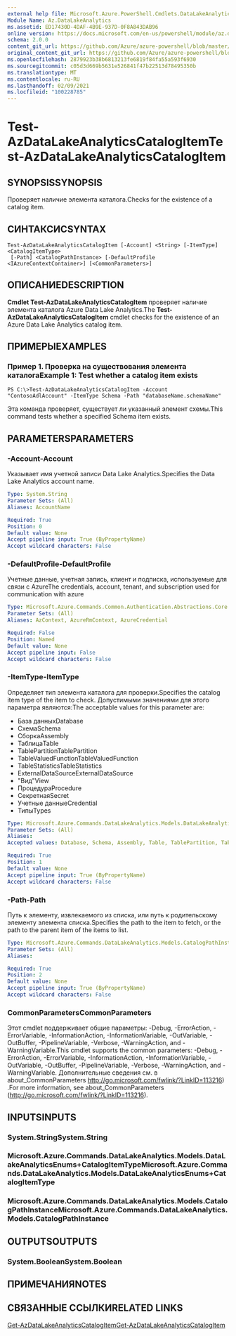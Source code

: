 ```yaml
---
external help file: Microsoft.Azure.PowerShell.Cmdlets.DataLakeAnalytics.dll-Help.xml
Module Name: Az.DataLakeAnalytics
ms.assetid: ED17430D-4DAF-4B9E-937D-0F8A843DAB96
online version: https://docs.microsoft.com/en-us/powershell/module/az.datalakeanalytics/test-azdatalakeanalyticscatalogitem
schema: 2.0.0
content_git_url: https://github.com/Azure/azure-powershell/blob/master/src/DataLakeAnalytics/DataLakeAnalytics/help/Test-AzDataLakeAnalyticsCatalogItem.md
original_content_git_url: https://github.com/Azure/azure-powershell/blob/master/src/DataLakeAnalytics/DataLakeAnalytics/help/Test-AzDataLakeAnalyticsCatalogItem.md
ms.openlocfilehash: 2879923b38b6813213fe6819f84fa55a593f6930
ms.sourcegitcommit: c05d3d669b5631e526841f47b22513d78495350b
ms.translationtype: MT
ms.contentlocale: ru-RU
ms.lasthandoff: 02/09/2021
ms.locfileid: "100228785"
---
```

# <span data-ttu-id="f1366-101">Test-AzDataLakeAnalyticsCatalogItem</span><span class="sxs-lookup"><span data-stu-id="f1366-101">Test-AzDataLakeAnalyticsCatalogItem</span></span>

## <span data-ttu-id="f1366-102">SYNOPSIS</span><span class="sxs-lookup"><span data-stu-id="f1366-102">SYNOPSIS</span></span>
<span data-ttu-id="f1366-103">Проверяет наличие элемента каталога.</span><span class="sxs-lookup"><span data-stu-id="f1366-103">Checks for the existence of a catalog item.</span></span>

## <span data-ttu-id="f1366-104">СИНТАКСИС</span><span class="sxs-lookup"><span data-stu-id="f1366-104">SYNTAX</span></span>

```
Test-AzDataLakeAnalyticsCatalogItem [-Account] <String> [-ItemType] <CatalogItemType>
 [-Path] <CatalogPathInstance> [-DefaultProfile <IAzureContextContainer>] [<CommonParameters>]
```

## <span data-ttu-id="f1366-105">ОПИСАНИЕ</span><span class="sxs-lookup"><span data-stu-id="f1366-105">DESCRIPTION</span></span>
<span data-ttu-id="f1366-106">**Cmdlet Test-AzDataLakeAnalyticsCatalogItem** проверяет наличие элемента каталога Azure Data Lake Analytics.</span><span class="sxs-lookup"><span data-stu-id="f1366-106">The **Test-AzDataLakeAnalyticsCatalogItem** cmdlet checks for the existence of an Azure Data Lake Analytics catalog item.</span></span>

## <span data-ttu-id="f1366-107">ПРИМЕРЫ</span><span class="sxs-lookup"><span data-stu-id="f1366-107">EXAMPLES</span></span>

### <span data-ttu-id="f1366-108">Пример 1. Проверка на существования элемента каталога</span><span class="sxs-lookup"><span data-stu-id="f1366-108">Example 1: Test whether a catalog item exists</span></span>
```
PS C:\>Test-AzDataLakeAnalyticsCatalogItem -Account "ContosoAdlAccount" -ItemType Schema -Path "databaseName.schemaName"
```

<span data-ttu-id="f1366-109">Эта команда проверяет, существует ли указанный элемент схемы.</span><span class="sxs-lookup"><span data-stu-id="f1366-109">This command tests whether a specified Schema item exists.</span></span>

## <span data-ttu-id="f1366-110">PARAMETERS</span><span class="sxs-lookup"><span data-stu-id="f1366-110">PARAMETERS</span></span>

### <span data-ttu-id="f1366-111">-Account</span><span class="sxs-lookup"><span data-stu-id="f1366-111">-Account</span></span>
<span data-ttu-id="f1366-112">Указывает имя учетной записи Data Lake Analytics.</span><span class="sxs-lookup"><span data-stu-id="f1366-112">Specifies the Data Lake Analytics account name.</span></span>

```yaml
Type: System.String
Parameter Sets: (All)
Aliases: AccountName

Required: True
Position: 0
Default value: None
Accept pipeline input: True (ByPropertyName)
Accept wildcard characters: False
```

### <span data-ttu-id="f1366-113">-DefaultProfile</span><span class="sxs-lookup"><span data-stu-id="f1366-113">-DefaultProfile</span></span>
<span data-ttu-id="f1366-114">Учетные данные, учетная запись, клиент и подписка, используемые для связи с Azure</span><span class="sxs-lookup"><span data-stu-id="f1366-114">The credentials, account, tenant, and subscription used for communication with azure</span></span>

```yaml
Type: Microsoft.Azure.Commands.Common.Authentication.Abstractions.Core.IAzureContextContainer
Parameter Sets: (All)
Aliases: AzContext, AzureRmContext, AzureCredential

Required: False
Position: Named
Default value: None
Accept pipeline input: False
Accept wildcard characters: False
```

### <span data-ttu-id="f1366-115">-ItemType</span><span class="sxs-lookup"><span data-stu-id="f1366-115">-ItemType</span></span>
<span data-ttu-id="f1366-116">Определяет тип элемента каталога для проверки.</span><span class="sxs-lookup"><span data-stu-id="f1366-116">Specifies the catalog item type of the item to check.</span></span>
<span data-ttu-id="f1366-117">Допустимыми значениями для этого параметра являются:</span><span class="sxs-lookup"><span data-stu-id="f1366-117">The acceptable values for this parameter are:</span></span>
- <span data-ttu-id="f1366-118">База данных</span><span class="sxs-lookup"><span data-stu-id="f1366-118">Database</span></span>
- <span data-ttu-id="f1366-119">Схема</span><span class="sxs-lookup"><span data-stu-id="f1366-119">Schema</span></span>
- <span data-ttu-id="f1366-120">Сборка</span><span class="sxs-lookup"><span data-stu-id="f1366-120">Assembly</span></span>
- <span data-ttu-id="f1366-121">Таблица</span><span class="sxs-lookup"><span data-stu-id="f1366-121">Table</span></span>
- <span data-ttu-id="f1366-122">TablePartition</span><span class="sxs-lookup"><span data-stu-id="f1366-122">TablePartition</span></span>
- <span data-ttu-id="f1366-123">TableValuedFunction</span><span class="sxs-lookup"><span data-stu-id="f1366-123">TableValuedFunction</span></span>
- <span data-ttu-id="f1366-124">TableStatistics</span><span class="sxs-lookup"><span data-stu-id="f1366-124">TableStatistics</span></span>
- <span data-ttu-id="f1366-125">ExternalDataSource</span><span class="sxs-lookup"><span data-stu-id="f1366-125">ExternalDataSource</span></span>
- <span data-ttu-id="f1366-126">"Вид"</span><span class="sxs-lookup"><span data-stu-id="f1366-126">View</span></span>
- <span data-ttu-id="f1366-127">Процедура</span><span class="sxs-lookup"><span data-stu-id="f1366-127">Procedure</span></span>
- <span data-ttu-id="f1366-128">Секретная</span><span class="sxs-lookup"><span data-stu-id="f1366-128">Secret</span></span>
- <span data-ttu-id="f1366-129">Учетные данные</span><span class="sxs-lookup"><span data-stu-id="f1366-129">Credential</span></span>
- <span data-ttu-id="f1366-130">Типы</span><span class="sxs-lookup"><span data-stu-id="f1366-130">Types</span></span>

```yaml
Type: Microsoft.Azure.Commands.DataLakeAnalytics.Models.DataLakeAnalyticsEnums+CatalogItemType
Parameter Sets: (All)
Aliases:
Accepted values: Database, Schema, Assembly, Table, TablePartition, TableValuedFunction, TableStatistics, ExternalDataSource, View, Procedure, Secret, Credential, Types, Package

Required: True
Position: 1
Default value: None
Accept pipeline input: True (ByPropertyName)
Accept wildcard characters: False
```

### <span data-ttu-id="f1366-131">-Path</span><span class="sxs-lookup"><span data-stu-id="f1366-131">-Path</span></span>
<span data-ttu-id="f1366-132">Путь к элементу, извлекаемого из списка, или путь к родительскому элементу элемента списка.</span><span class="sxs-lookup"><span data-stu-id="f1366-132">Specifies the path to the item to fetch, or the path to the parent item of the items to list.</span></span>

```yaml
Type: Microsoft.Azure.Commands.DataLakeAnalytics.Models.CatalogPathInstance
Parameter Sets: (All)
Aliases:

Required: True
Position: 2
Default value: None
Accept pipeline input: True (ByPropertyName)
Accept wildcard characters: False
```

### <span data-ttu-id="f1366-133">CommonParameters</span><span class="sxs-lookup"><span data-stu-id="f1366-133">CommonParameters</span></span>
<span data-ttu-id="f1366-134">Этот cmdlet поддерживает общие параметры: -Debug, -ErrorAction, -ErrorVariable, -InformationAction, -InformationVariable, -OutVariable, -OutBuffer, -PipelineVariable, -Verbose, -WarningAction, and -WarningVariable.</span><span class="sxs-lookup"><span data-stu-id="f1366-134">This cmdlet supports the common parameters: -Debug, -ErrorAction, -ErrorVariable, -InformationAction, -InformationVariable, -OutVariable, -OutBuffer, -PipelineVariable, -Verbose, -WarningAction, and -WarningVariable.</span></span> <span data-ttu-id="f1366-135">Дополнительные сведения см. в about_CommonParameters http://go.microsoft.com/fwlink/?LinkID=113216) .</span><span class="sxs-lookup"><span data-stu-id="f1366-135">For more information, see about_CommonParameters (http://go.microsoft.com/fwlink/?LinkID=113216).</span></span>

## <span data-ttu-id="f1366-136">INPUTS</span><span class="sxs-lookup"><span data-stu-id="f1366-136">INPUTS</span></span>

### <span data-ttu-id="f1366-137">System.String</span><span class="sxs-lookup"><span data-stu-id="f1366-137">System.String</span></span>

### <span data-ttu-id="f1366-138">Microsoft.Azure.Commands.DataLakeAnalytics.Models.DataLakeAnalyticsEnums+CatalogItemType</span><span class="sxs-lookup"><span data-stu-id="f1366-138">Microsoft.Azure.Commands.DataLakeAnalytics.Models.DataLakeAnalyticsEnums+CatalogItemType</span></span>

### <span data-ttu-id="f1366-139">Microsoft.Azure.Commands.DataLakeAnalytics.Models.CatalogPathInstance</span><span class="sxs-lookup"><span data-stu-id="f1366-139">Microsoft.Azure.Commands.DataLakeAnalytics.Models.CatalogPathInstance</span></span>

## <span data-ttu-id="f1366-140">OUTPUTS</span><span class="sxs-lookup"><span data-stu-id="f1366-140">OUTPUTS</span></span>

### <span data-ttu-id="f1366-141">System.Boolean</span><span class="sxs-lookup"><span data-stu-id="f1366-141">System.Boolean</span></span>

## <span data-ttu-id="f1366-142">ПРИМЕЧАНИЯ</span><span class="sxs-lookup"><span data-stu-id="f1366-142">NOTES</span></span>

## <span data-ttu-id="f1366-143">СВЯЗАННЫЕ ССЫЛКИ</span><span class="sxs-lookup"><span data-stu-id="f1366-143">RELATED LINKS</span></span>

[<span data-ttu-id="f1366-144">Get-AzDataLakeAnalyticsCatalogItem</span><span class="sxs-lookup"><span data-stu-id="f1366-144">Get-AzDataLakeAnalyticsCatalogItem</span></span>](./Get-AzDataLakeAnalyticsCatalogItem.md)



